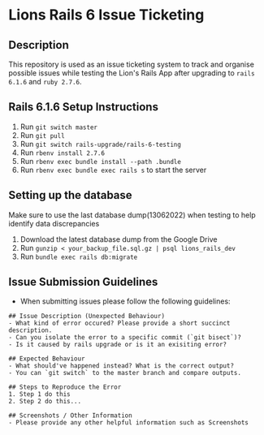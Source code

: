 # Lions Rails 6 Issue Ticketing

## Description
This repository is used as an issue ticketing system to track and organise possible issues while testing the Lion's Rails App after upgrading to `rails 6.1.6` and `ruby 2.7.6`.

## Rails 6.1.6 Setup Instructions 
1. Run `git switch master`
2. Run `git pull`
3. Run `git switch rails-upgrade/rails-6-testing`
4. Run `rbenv install 2.7.6`
5. Run `rbenv exec bundle install --path .bundle`
6. Run `rbenv exec bundle exec rails s` to start the server

## Setting up the database
Make sure to use the last database dump(13062022) when testing to help identify data discrepancies
1. Download the latest database dump from the Google Drive
2. Run `gunzip < your_backup_file.sql.gz | psql lions_rails_dev`
3. Run `bundle exec rails db:migrate`

## Issue Submission Guidelines
- When submitting issues please follow the following guidelines:
```
## Issue Description (Unexpected Behaviour)
- What kind of error occured? Please provide a short succinct description.
- Can you isolate the error to a specific commit (`git bisect`)? 
- Is it caused by rails upgrade or is it an exisiting error?

## Expected Behaviour
- What should've happened instead? What is the correct output? 
- You can `git switch` to the master branch and compare outputs.

## Steps to Reproduce the Error
1. Step 1 do this
2. Step 2 do this...

## Screenshots / Other Information
- Please provide any other helpful information such as Screenshots
```
